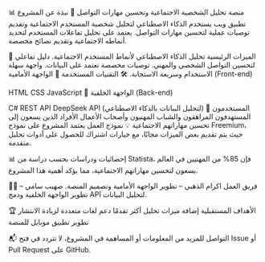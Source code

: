 📊 منصة تحليل الشخصية الاجتماعية وتحسين مهارات التواصل
📝 نبذة عن المشروع
تطبيق ويب يستخدم الذكاء الاصطناعي لتحليل شخصية المستخدم الاجتماعية وتقديم توصيات عملية لتحسين مهارات التواصل. يعتمد على تحليل تفاعلات المستخدم لتحديد أنماطه الاجتماعية وتقديم نصائح مخصصة.

🚀 الميزات الرئيسية
تحليل الذكاء الاصطناعي لأنماط المستخدم الاجتماعية.
دليل تفاعلي لتحسين التواصل الشخصي والمهني.
توصيات مخصصة تعتمد على البيانات.
واجهة سهلة الاستخدام وسريعة الاستجابة.
🛠️ التقنيات المستخدمة
🔹 الواجهة الأمامية (Front-end)

HTML
CSS
JavaScript
🔹 الواجهة الخلفية (Back-end)

C#
REST API
DeepSeek API (لتحليل البيانات بالذكاء الاصطناعي)
🎯 المستخدمون المستهدفون
المراهقون والشباب
المهنيون وأصحاب الأعمال
الأفراد الذين يسعون إلى تحسين مهاراتهم الاجتماعية
💡 نموذج العمل
يعتمد المشروع على نموذج Freemium، حيث يتم تقديم بعض الميزات مجانًا، مع خيارات اشتراك للحصول على أدوات تحليل متقدمة.

📊 إحصائيات ودراسات
بحسب دراسة من Statista، فإن 85% من المهنيين في العالم يسعون لتحسين مهاراتهم الاجتماعية، مما يؤكد أهمية هذا المشروع.

👨‍💻 فريق العمل
اكرام الذهبي – تطوير الواجهة الأمامية وتصميم المنصة.
صهيب سامي – تطوير الواجهة الخلفية ودمج API لتحليل البيانات.

🏆 الأهداف المستقبلية
إضافة ميزات تحليل أكثر تقدمًا
دعم لغات متعددة لزيادة الانتشار
تطوير تطبيق موبايل للمنصة

📬 التواصل
للمزيد من المعلومات أو المساهمة في المشروع، لا تتردد في فتح Issue أو Pull Request على GitHub.
